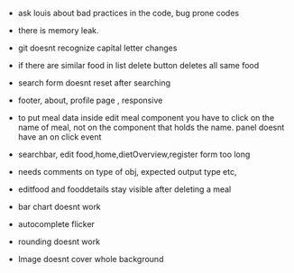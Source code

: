 -   ask louis about bad practices in the code, bug prone codes
-   there is memory leak.
-   git doesnt recognize capital letter changes

-   if there are similar food in list delete button deletes all same food

-   search form doesnt reset after searching

-   footer, about, profile page , responsive

-   to put meal data inside edit meal component you have to click on the name of meal, not on the component that holds the name. panel doesnt have an on click event

-   searchbar, edit food,home,dietOverview,register form too long

-   needs comments on type of obj, expected output type etc,

-   editfood and fooddetails stay visible after deleting a meal

-   bar chart doesnt work

-   autocomplete flicker

-   rounding doesnt work

-   Image doesnt cover whole background
